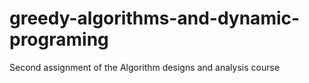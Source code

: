 # greedy-algorithms-and-dynamic-programing
Second assignment of the Algorithm designs and analysis course
